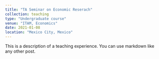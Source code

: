 ```yaml
---
title: "TA Seminar on Economic Reserach"
collection: teaching
type: "Undergraduate course"
venue: "ITAM, Economics"
date: 2021-01-08
location: "Mexico City, Mexico"
---
```


This is a description of a teaching experience. You can use markdown like any other post.
